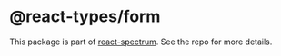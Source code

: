# @react-types/form

This package is part of [react-spectrum](https://github.com/watheia/rsp-kit). See the repo for more details.
